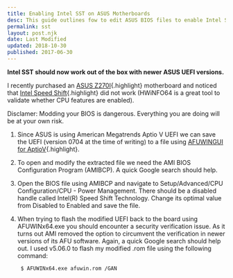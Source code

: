 ```yaml
---
title: Enabling Intel SST on ASUS Motherboards
desc: This guide outlines fow to edit ASUS BIOS files to enable Intel Speed Shift on unsupported motherboards.
permalink: sst
layout: post.njk
date: Last Modified
updated: 2018-10-30
published: 2017-06-30
---
```

**Intel SST should now work out of the box with newer ASUS UEFI versions.**

I recently purchased an [ASUS Z270I](https://rog.asus.com/motherboards/rog-strix/rog-strix-z270-i-gaming-model/){.highlight} motherboard and noticed that [Intel Speed Shift](https://arstechnica.com/information-technology/2015/08/the-many-tricks-intel-skylake-uses-to-go-faster-and-use-less-power/){.highlight} did not work (HWiNFO64 is a great tool to validate whether CPU features are enabled). 

Disclamer: Modding your BIOS is dangerous. Everything you are doing will be at your own risk.

1. Since ASUS is using American Megatrends Aptio V UEFI we can save the UEFI (version 0704 at the time of writing) to a file using [AFUWINGUI for AptioV](https://ami.com/en/products/bios-uefi-tools-and-utilities/bios-uefi-utilities/){.highlight}.

2. To open and modify the extracted file we need the AMI BIOS Configuration Program (AMIBCP). A quick Google search should help.

3. Open the BIOS file using AMIBCP and navigate to Setup/Advanced/CPU Configuration/CPU - Power Management. There should be a disabled handle called Intel(R) Speed Shift Technology. Change its optimal value from Disabled to Enabled and save the file. 

4. When trying to flash the modified UEFI back to the board using AFUWINx64.exe you should encounter a security verification issue. As it turns out AMI removed the option to circumvent the verification in newer versions of its AFU software. Again, a quick Google search should help out. I used v5.06.0 to flash my modified .rom file using the following command:

		$ AFUWINx64.exe afuwin.rom /GAN

